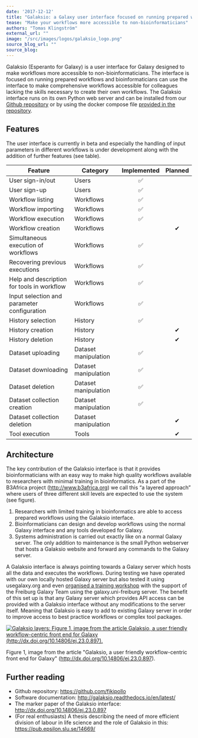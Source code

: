 ```yaml
---
date: '2017-12-12'
title: "Galaksio: a Galaxy user interface focused on running prepared workflows"
tease: "Make your workflows more accessible to non-bioinformaticians"
authors: "Tomas Klingström"
external_url: ""
image: "/src/images/logos/galaksio_logo.png"
source_blog_url: ""
source_blog: 
---
```


Galaksio (Esperanto for Galaxy) is a user interface for Galaxy designed to make workflows more accessible to non-bioinformaticians. The interface is focused on running prepared workflows and bioinformaticians can use the interface to make comprehensive workflows accessible for colleagues lacking the skills necessary to create their own workflows. 
The Galaksio interface runs on its own Python web server and can be installed from our [Github repository](https://github.com/fikipollo/galaksio) or by using the docker compose file [provided in the repository](https://github.com/fikipollo/galaksio/tree/master/docker).


## Features

The user interface is currently in beta and especially the handling of input parameters in different workflows is under development along with the addition of further features (see table).

| Feature | Category | Implemented | Planned |
| ---- | ---- | :----: | :----: |
| User sign-in/out | Users | ✅ | |
| User sign-up | Users | ✅ | |
| Workflow listing | Workflows | ✅ | |
| Workflow importing | Workflows | ✅ | |
| Workflow execution | Workflows | ✅ | |
| Workflow creation | Workflows | | ✔ |
| Simultaneous execution of workflows | Workflows | ✅ | |
| Recovering previous executions | Workflows | ✅ | |
| Help and description for tools in workflow | Workflows | ✅ | |
| Input selection and parameter configuration | Workflows | ✅ | |
| History selection | History | ✅ | |
| History creation | History | | ✔ |
| History deletion | History | | ✔ |
| Dataset uploading | Dataset manipulation | ✅ | |
| Dataset downloading | Dataset manipulation | ✅ | | 
| Dataset deletion | Dataset manipulation | ✅ | |
| Dataset collection creation | Dataset manipulation | ✅ | | 
| Dataset collection deletion | Dataset manipulation| | ✔ | 
| Tool execution | Tools | | ✔ |

## Architecture

The key contribution of the Galaksio interface is that it provides bioinformaticians with an easy way to make high quality workflows available to researchers with minimal training in bioinformatics. As a part of the B3Africa project (http://www.b3africa.org) we call this “a layered approach” where users of three different skill levels are expected to use the system (see figure).

1. Researchers with limited training in bioinformatics are able to access prepared workflows using the Galaksio interface.
2. Bioinformaticians can design and develop workflows using the normal Galaxy interface and any tools developed for Galaxy.
3. Systems administration is carried out exactly like on a normal Galaxy server. The only addition to maintenance is the small Python webserver that hosts a Galaksio website and forward any commands to the Galaxy server.

A Galaksio interface is always pointing towards a Galaxy server which hosts all the data and executes the workflows. During testing we have operated with our own locally hosted Galaxy server but also tested it using usegalaxy.org and even [organised a training workshop](https://usegalaxy-eu.github.io/galaxy-freiburg/2017/12/10/b3africa.html) with the support of the Freiburg Galaxy Team using the galaxy.uni-freiburg server. The benefit of this set up is that any Galaxy server which provides API access can be provided with a Galaksio interface without any modifications to the server itself. Meaning that Galaksio is easy to add to existing Galaxy server in order to improve access to best practice workflows or complex tool packages. 

[<img class="img-responsive" src="/src/blog/2017-12-galaksio/galaksio-layers.png" alt="Galaksio layers: Figure 1, image from the article Galaksio, a user friendly workflow-centric front end for Galaxy (http://dx.doi.org/10.14806/ej.23.0.897)." />](http://dx.doi.org/10.14806/ej.23.0.897)

Figure 1, image from the article "Galaksio, a user friendly workflow-centric front end for Galaxy" (http://dx.doi.org/10.14806/ej.23.0.897).

## Further reading

* Github repository: https://github.com/fikipollo 
* Software documentation: http://galaksio.readthedocs.io/en/latest/ 
* The marker paper of the Galaksio interface: http://dx.doi.org/10.14806/ej.23.0.897
* (For real enthusiasts) A thesis describing the need of more efficient division of labour in life science and the role of Galaksio in this: https://pub.epsilon.slu.se/14669/ 

